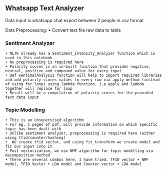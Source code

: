 ## Whatsapp Text Analyzer

Data input is whatsapp chat export between 2 people in csv format

Data Preprocessing:
	• Convert text file raw data to table
	
### Sentiment Analyzer
	• NLTK already has a Sentiment_Intensity_Analyzer function which is used in this notebook
	• No preprocessing is required here 
	• Polarity scores is an in-built function that provides negative, neutral, positive and compound value for every input
	• Def sentimalAnalysis function will help to import required libraries and add polarity scores values to every row via apply method (instead of using for loop) using lambda function. i.e apply and lambda together will replace for loop
	• Result will be a compilation of polarity scores for the provided text data input

### Topic Modelling
	• This is an Unsupervised algorithm 
	• For eg, 5 pages of pdf, will provide information on which specific topic has been dealt with
	• Unlike sentiment analyzer, preprocessing is required here (either using tfid/counter/hashing)
	•  We create tfid vector, and using fit_transform we create model and fit our input into it
	• Post vectorization, we use NMF algorithm for topic modelling via decomposition method
	• There are several combos here, I have tried, TFID vector + NMF model, TFID Vector + LDA model and Counter vector + LDA model 
		

